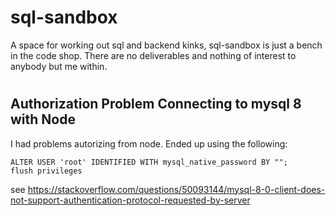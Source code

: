 # sql-sandbox

 A space for working out sql and backend kinks, sql-sandbox is just a bench in the code shop. There are no deliverables and nothing of interest to anybody but me within.

#
## Authorization Problem Connecting to mysql 8 with Node
I had problems autorizing from node. Ended up using the following:

    ALTER USER 'root' IDENTIFIED WITH mysql_native_password BY "";
    flush privileges


see https://stackoverflow.com/questions/50093144/mysql-8-0-client-does-not-support-authentication-protocol-requested-by-server
